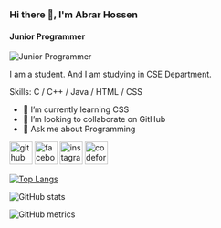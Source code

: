 ### Hi there 👋, I'm Abrar Hossen
#### Junior Programmer
![Junior Programmer](https://scontent-lhr8-1.xx.fbcdn.net/v/t39.30808-6/287281540_319393760395858_1102792092658694156_n.jpg?stp=dst-jpg_p180x540&_nc_cat=111&ccb=1-7&_nc_sid=300f58&_nc_ohc=QY7c-1xCrZYAX8vKdtE&_nc_ht=scontent-lhr8-1.xx&oh=00_AfC5-AzRg_FfRA_larADjWmBbn_5bYCGUtHgmXYEID4ePw&oe=64D97E2A)

I am a student. And I am studying in CSE Department.

Skills: C / C++ / Java / HTML / CSS

- 🌱 I’m currently learning CSS 
- 👯 I’m looking to collaborate on GitHub 
- 💬 Ask me about Programming 


[<img src='https://cdn.jsdelivr.net/npm/simple-icons@3.0.1/icons/github.svg' alt='github' height='40'>](https://github.com/im-AbrarHossen)  [<img src='https://cdn.jsdelivr.net/npm/simple-icons@3.0.1/icons/facebook.svg' alt='facebook' height='40'>](https://www.facebook.com/AbrarHossen273)  [<img src='https://cdn.jsdelivr.net/npm/simple-icons@3.0.1/icons/instagram.svg' alt='instagram' height='40'>](https://www.instagram.com/abrar.hossen_/)  [<img src='https://cdn.jsdelivr.net/npm/simple-icons@3.0.1/icons/codeforces.svg' alt='codeforces' height='40'>](https://codeforces.com/profile/AbrarHossen)  

[![Top Langs](https://github-readme-stats.vercel.app/api/top-langs/?username=im-AbrarHossen)](https://github.com/anuraghazra/github-readme-stats)

![GitHub stats](https://github-readme-stats.vercel.app/api?username=im-AbrarHossen&show_icons=true)  

![GitHub metrics](https://metrics.lecoq.io/im-AbrarHossen)  

